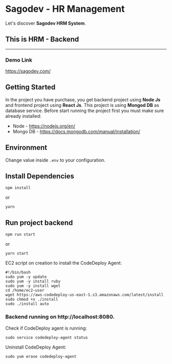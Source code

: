 # Sagodev - HR Management

Let's discover **Sagodev HRM System**.


## This is HRM - Backend

--------------------------------

### Demo Link
https://sagodev.com/

## Getting Started

In the project you have purchase, you get backend project using **Node Js** and frontend project using **React Js**.
This project is using **Mongod DB** as database service. Before start running the project first you must make sure already installed:
- Node - https://nodejs.org/en/
- Mongo DB - https://docs.mongodb.com/manual/installation/

## Environment

Change value inside ```.env``` to your configuration.

## Install Dependencies

```shell
npm install
```

or

```shell
yarn
```

## Run project backend

```shell
npm run start
```

or

```shell
yarn start
```
EC2 script on creation to install the CodeDeploy Agent:

```shell
#!/bin/bash
sudo yum -y update
sudo yum -y install ruby
sudo yum -y install wget
cd /home/ec2-user
wget https://aws-codedeploy-us-east-1.s3.amazonaws.com/latest/install
sudo chmod +x ./install
sudo ./install auto
```

### Backend running on http://localhost:8080.

Check if CodeDeploy agent is running:

```shell
sudo service codedeploy-agent status
```

Uninstall CodeDeploy Agent:

```shell
sudo yum erase codedeploy-agent
```